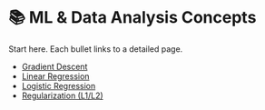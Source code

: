 # 📚 ML & Data Analysis Concepts

Start here. Each bullet links to a detailed page.

- [Gradient Descent](01-gradient-descent.md)
- [Linear Regression](02-linear-regression.md)
- [Logistic Regression](03-logistic-regression.md)
- [Regularization (L1/L2)](04-regularization.md)
